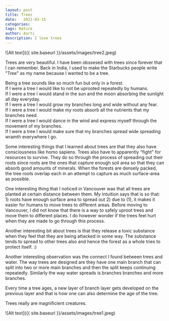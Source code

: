 ```yaml
---
layout: post
title: Trees 
date:   2021-03-15
categories:
tags: Nature
author: Aarti
description: I love trees
---
```


<!--more-->

  
        
![Alt text]({{ site.baseurl }}/assets/images/tree2.jpeg)

Trees are very beautiful. 
I have been obssesed with trees since forever that I can remember. 
Back in India, I used to make the Starbucks people write "Tree" as my name 
because I wanted to be a tree. 

Being a tree sounds like so much fun but only in a forest. <br />
If I were a tree I would like to not be uprooted repeatedly by humans. <br /> 
If I were a tree I would stand in the sun and the moon absorbing the sunlight all day everyday. <br />
If I were a tree I would grow my branches long and wide without any fear. <br />
If I were a tree I would make my roots absorb all the nutrients that my branches need. <br />
If I were a tree I would dance in the wind and express myself through the movement of my branches. <br />
If I were a tree I would make sure that my branches spread wide spreading wramth everywhere I go. <br />


Some interesting things that I learned about trees are that they also have consciousness like homo sapiens. 
Trees also have to apparently "fight" for resources to survive. 
They do so through the process of spreading out their roots since roots are the ones that capture enough soil
area so that they can absorb good amounts of minerals. 
When the forests are densely packed, the tree roots overlap each in an attempt to capture as much surface-area
as possible. 

One interesting thing that I noticed in Vancouver was that all trees are planted at certain distance between them. 
My intuition says that is so that: 1) roots have enough surface area to spread out 2) due to (1), it makes it easier 
for humans to move trees to different areas. 
Before moving to Vancouver, I did not know that there is a way to safely uproot trees and move them to different places. 
I do however wonder if the trees feel hurt when they are made to go through this process. 

Another interesting bit about trees is that they release a toxic substance when they feel that they are being attacked in 
some way. 
The substance tends to spread to other trees also and hence the forest as a whole tries to protect itself. :)

Another interesting observation was the connect I found between trees and water. 
The way trees are designed are they have one main branch that can split into two or more main branches and then 
the split keeps continuing repeatedly. Similarly the way water spreads is branches branches and more branches. 

Every time a tree ages, a new layer of branch layer gets developed on the previous layer and that is how one
can also determine the age of the tree. 

Trees really are magnificient creatures. 

![Alt text]({{ site.baseurl }}/assets/images/tree1.jpeg)










